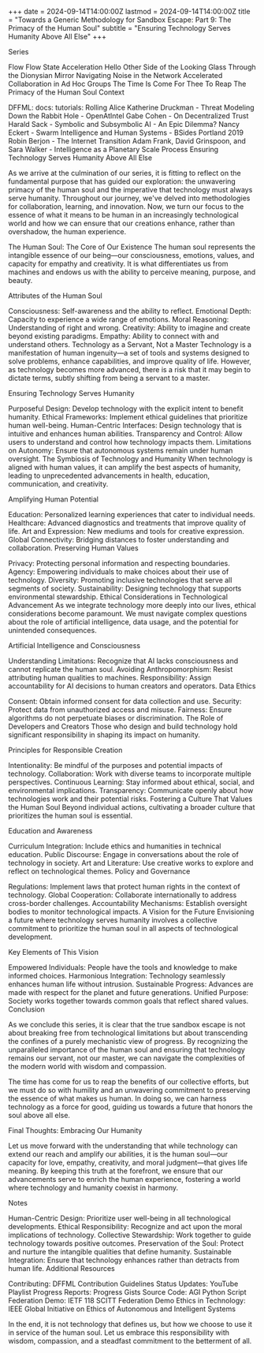 +++ date = 2024-09-14T14:00:00Z lastmod = 2024-09-14T14:00:00Z title = "Towards a Generic Methodology for Sandbox Escape: Part 9: The Primacy of the Human Soul" subtitle = "Ensuring Technology Serves Humanity Above All Else" +++

Series

Flow
Flow State
Acceleration
Hello Other Side of the Looking Glass
Through the Dionysian Mirror
Navigating Noise in the Network
Accelerated Collaboration in Ad Hoc Groups
The Time Is Come For Thee To Reap
The Primacy of the Human Soul
Context

DFFML: docs: tutorials: Rolling Alice
Katherine Druckman - Threat Modeling Down the Rabbit Hole - OpenAtIntel
Gabe Cohen - On Decentralized Trust
Harald Sack - Symbolic and Subsymbolic AI - An Epic Dilemma?
Nancy Eckert - Swarm Intelligence and Human Systems - BSides Portland 2019
Robin Berjon - The Internet Transition
Adam Frank, David Grinspoon, and Sara Walker - Intelligence as a Planetary Scale Process
Ensuring Technology Serves Humanity Above All Else

As we arrive at the culmination of our series, it is fitting to reflect on the fundamental purpose that has guided our exploration: the unwavering primacy of the human soul and the imperative that technology must always serve humanity. Throughout our journey, we've delved into methodologies for collaboration, learning, and innovation. Now, we turn our focus to the essence of what it means to be human in an increasingly technological world and how we can ensure that our creations enhance, rather than overshadow, the human experience.

The Human Soul: The Core of Our Existence
The human soul represents the intangible essence of our being—our consciousness, emotions, values, and capacity for empathy and creativity. It is what differentiates us from machines and endows us with the ability to perceive meaning, purpose, and beauty.

Attributes of the Human Soul

Consciousness: Self-awareness and the ability to reflect.
Emotional Depth: Capacity to experience a wide range of emotions.
Moral Reasoning: Understanding of right and wrong.
Creativity: Ability to imagine and create beyond existing paradigms.
Empathy: Ability to connect with and understand others.
Technology as a Servant, Not a Master
Technology is a manifestation of human ingenuity—a set of tools and systems designed to solve problems, enhance capabilities, and improve quality of life. However, as technology becomes more advanced, there is a risk that it may begin to dictate terms, subtly shifting from being a servant to a master.

Ensuring Technology Serves Humanity

Purposeful Design: Develop technology with the explicit intent to benefit humanity.
Ethical Frameworks: Implement ethical guidelines that prioritize human well-being.
Human-Centric Interfaces: Design technology that is intuitive and enhances human abilities.
Transparency and Control: Allow users to understand and control how technology impacts them.
Limitations on Autonomy: Ensure that autonomous systems remain under human oversight.
The Symbiosis of Technology and Humanity
When technology is aligned with human values, it can amplify the best aspects of humanity, leading to unprecedented advancements in health, education, communication, and creativity.

Amplifying Human Potential

Education: Personalized learning experiences that cater to individual needs.
Healthcare: Advanced diagnostics and treatments that improve quality of life.
Art and Expression: New mediums and tools for creative expression.
Global Connectivity: Bridging distances to foster understanding and collaboration.
Preserving Human Values

Privacy: Protecting personal information and respecting boundaries.
Agency: Empowering individuals to make choices about their use of technology.
Diversity: Promoting inclusive technologies that serve all segments of society.
Sustainability: Designing technology that supports environmental stewardship.
Ethical Considerations in Technological Advancement
As we integrate technology more deeply into our lives, ethical considerations become paramount. We must navigate complex questions about the role of artificial intelligence, data usage, and the potential for unintended consequences.

Artificial Intelligence and Consciousness

Understanding Limitations: Recognize that AI lacks consciousness and cannot replicate the human soul.
Avoiding Anthropomorphism: Resist attributing human qualities to machines.
Responsibility: Assign accountability for AI decisions to human creators and operators.
Data Ethics

Consent: Obtain informed consent for data collection and use.
Security: Protect data from unauthorized access and misuse.
Fairness: Ensure algorithms do not perpetuate biases or discrimination.
The Role of Developers and Creators
Those who design and build technology hold significant responsibility in shaping its impact on humanity.

Principles for Responsible Creation

Intentionality: Be mindful of the purposes and potential impacts of technology.
Collaboration: Work with diverse teams to incorporate multiple perspectives.
Continuous Learning: Stay informed about ethical, social, and environmental implications.
Transparency: Communicate openly about how technologies work and their potential risks.
Fostering a Culture That Values the Human Soul
Beyond individual actions, cultivating a broader culture that prioritizes the human soul is essential.

Education and Awareness

Curriculum Integration: Include ethics and humanities in technical education.
Public Discourse: Engage in conversations about the role of technology in society.
Art and Literature: Use creative works to explore and reflect on technological themes.
Policy and Governance

Regulations: Implement laws that protect human rights in the context of technology.
Global Cooperation: Collaborate internationally to address cross-border challenges.
Accountability Mechanisms: Establish oversight bodies to monitor technological impacts.
A Vision for the Future
Envisioning a future where technology serves humanity involves a collective commitment to prioritize the human soul in all aspects of technological development.

Key Elements of This Vision

Empowered Individuals: People have the tools and knowledge to make informed choices.
Harmonious Integration: Technology seamlessly enhances human life without intrusion.
Sustainable Progress: Advances are made with respect for the planet and future generations.
Unified Purpose: Society works together towards common goals that reflect shared values.
Conclusion

As we conclude this series, it is clear that the true sandbox escape is not about breaking free from technological limitations but about transcending the confines of a purely mechanistic view of progress. By recognizing the unparalleled importance of the human soul and ensuring that technology remains our servant, not our master, we can navigate the complexities of the modern world with wisdom and compassion.

The time has come for us to reap the benefits of our collective efforts, but we must do so with humility and an unwavering commitment to preserving the essence of what makes us human. In doing so, we can harness technology as a force for good, guiding us towards a future that honors the soul above all else.

Final Thoughts: Embracing Our Humanity

Let us move forward with the understanding that while technology can extend our reach and amplify our abilities, it is the human soul—our capacity for love, empathy, creativity, and moral judgment—that gives life meaning. By keeping this truth at the forefront, we ensure that our advancements serve to enrich the human experience, fostering a world where technology and humanity coexist in harmony.

Notes

Human-Centric Design: Prioritize user well-being in all technological developments.
Ethical Responsibility: Recognize and act upon the moral implications of technology.
Collective Stewardship: Work together to guide technology towards positive outcomes.
Preservation of the Soul: Protect and nurture the intangible qualities that define humanity.
Sustainable Integration: Ensure that technology enhances rather than detracts from human life.
Additional Resources

Contributing: DFFML Contribution Guidelines
Status Updates: YouTube Playlist
Progress Reports: Progress Gists
Source Code: AGI Python Script
Federation Demo: IETF 118 SCITT Federation Demo
Ethics in Technology: IEEE Global Initiative on Ethics of Autonomous and Intelligent Systems

In the end, it is not technology that defines us, but how we choose to use it in service of the human soul. Let us embrace this responsibility with wisdom, compassion, and a steadfast commitment to the betterment of all.
